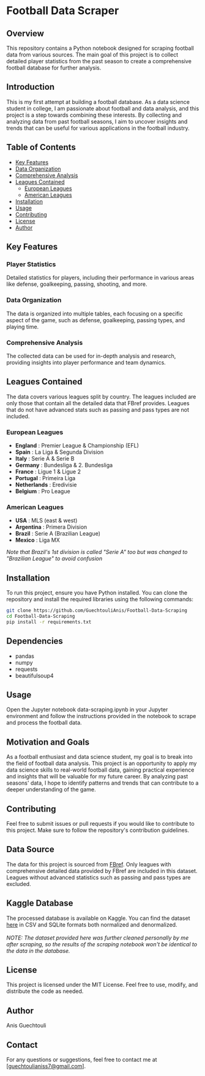 # Football Data Scraper

## Overview
This repository contains a Python notebook designed for scraping football data from various sources. The main goal of this project is to collect detailed player statistics from the past season to create a comprehensive football database for further analysis.

## Introduction

This is my first attempt at building a football database. As a data science student in college, I am passionate about football and data analysis, and this project is a step towards combining these interests. By collecting and analyzing data from past football seasons, I aim to uncover insights and trends that can be useful for various applications in the football industry.

## Table of Contents
- [Key Features](#key-features)
- [Data Organization](#data-organization)
- [Comprehensive Analysis](#comprehensive-analysis)
- [Leagues Contained](#leagues-contained)
  - [European Leagues](#european-leagues)
  - [American Leagues](#american-leagues)
- [Installation](#installation)
- [Usage](#usage)
- [Contributing](#contributing)
- [License](#license)
- [Author](#author)

## Key Features

### Player Statistics
Detailed statistics for players, including their performance in various areas like defense, goalkeeping, passing, shooting, and more.

### Data Organization
The data is organized into multiple tables, each focusing on a specific aspect of the game, such as defense, goalkeeping, passing types, and playing time.

### Comprehensive Analysis
The collected data can be used for in-depth analysis and research, providing insights into player performance and team dynamics.

## Leagues Contained

The data covers various leagues split by country. The leagues included are only those that contain all the detailed data that FBref provides. Leagues that do not have advanced stats such as passing and pass types are not included.

### European Leagues
- **England** : Premier League & Championship (EFL)
- **Spain** : La Liga & Segunda Division
- **Italy** : Serie A & Serie B
- **Germany** : Bundesliga & 2. Bundesliga
- **France** : Ligue 1 & Ligue 2
- **Portugal** : Primeira Liga
- **Netherlands** : Eredivisie
- **Belgium** : Pro League

### American Leagues
- **USA** : MLS (east & west)
- **Argentina** : Primera Division
- **Brazil** : Serie A (Brazilian League)
- **Mexico** : Liga MX

*Note that Brazil's 1st division is called "Serie A" too but was changed to "Brazilian League" to avoid confusion*

## Installation

To run this project, ensure you have Python installed. You can clone the repository and install the required libraries using the following commands:

```sh
git clone https://github.com/GuechtouliAnis/Football-Data-Scraping
cd Football-Data-Scraping
pip install -r requirements.txt
```

## Dependencies
- pandas
- numpy
- requests
- beautifulsoup4

## Usage
Open the Jupyter notebook data-scraping.ipynb in your Jupyter environment and follow the instructions provided in the notebook to scrape and process the football data.

## Motivation and Goals
As a football enthusiast and data science student, my goal is to break into the field of football data analysis. This project is an opportunity to apply my data science skills to real-world football data, gaining practical experience and insights that will be valuable for my future career. By analyzing past seasons' data, I hope to identify patterns and trends that can contribute to a deeper understanding of the game.

## Contributing
Feel free to submit issues or pull requests if you would like to contribute to this project. Make sure to follow the repository's contribution guidelines.

## Data Source
The data for this project is sourced from <a href='https://fbref.com/en/comps/'>FBref</a>. Only leagues with comprehensive detailed data provided by FBref are included in this dataset. Leagues without advanced statistics such as passing and pass types are excluded.

## Kaggle Database
The processed database is available on Kaggle. You can find the dataset <a href='https://www.kaggle.com/datasets/anisguechtouli/football-leagues-data-2023-2024'>here</a> in CSV and SQLite formats both normalized and denormalized.</br></br>
*NOTE: The dataset provided here was further cleaned personally by me after scraping, so the results of the scraping notebook won't be identical to the data in the database.*

## License
This project is licensed under the MIT License. Feel free to use, modify, and distribute the code as needed.

## Author
Anis Guechtouli

## Contact
For any questions or suggestions, feel free to contact me at [guechtoulianiss7@gmail.com].